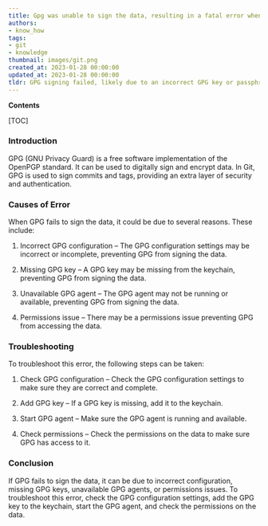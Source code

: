 ```yaml
---
title: Gpg was unable to sign the data, resulting in a fatal error when attempting to write the commit object in git 2.10.0
authors:
- know_how
tags:
- git
- knowledge
thumbnail: images/git.png
created_at: 2023-01-28 00:00:00
updated_at: 2023-01-28 00:00:00
tldr: GPG signing failed, likely due to an incorrect GPG key or passphrase.
---
```


**Contents**

[TOC]

### Introduction
GPG (GNU Privacy Guard) is a free software implementation of the OpenPGP standard. It can be used to digitally sign and encrypt data. In Git, GPG is used to sign commits and tags, providing an extra layer of security and authentication.

### Causes of Error
When GPG fails to sign the data, it could be due to several reasons. These include:

1. Incorrect GPG configuration – The GPG configuration settings may be incorrect or incomplete, preventing GPG from signing the data.

2. Missing GPG key – A GPG key may be missing from the keychain, preventing GPG from signing the data.

3. Unavailable GPG agent – The GPG agent may not be running or available, preventing GPG from signing the data.

4. Permissions issue – There may be a permissions issue preventing GPG from accessing the data.

### Troubleshooting
To troubleshoot this error, the following steps can be taken:

1. Check GPG configuration – Check the GPG configuration settings to make sure they are correct and complete.

2. Add GPG key – If a GPG key is missing, add it to the keychain.

3. Start GPG agent – Make sure the GPG agent is running and available.

4. Check permissions – Check the permissions on the data to make sure GPG has access to it.

### Conclusion
If GPG fails to sign the data, it can be due to incorrect configuration, missing GPG keys, unavailable GPG agents, or permissions issues. To troubleshoot this error, check the GPG configuration settings, add the GPG key to the keychain, start the GPG agent, and check the permissions on the data.
